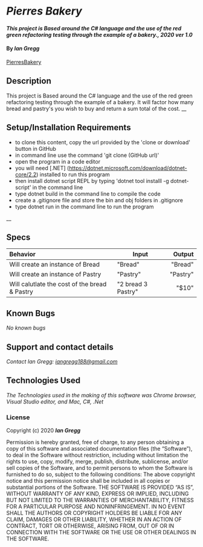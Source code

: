 # _Pierres Bakery_

#### _This project is Based around the C# language and the use of the red green refactoring testing through the example of a bakery., 2020 ver 1.0_

#### By _Ian Gregg_
[PierresBakery](https://github.com/oldgregg89/Pierre-s-Bakery)

## Description

This project is Based around the C# language and the use of the red green refactoring testing through the example of a bakery. It will factor how many bread and pastry's you wish to buy and return a sum total of the cost. 
__

## Setup/Installation Requirements

* to clone this content, copy the url provided by the 'clone or download' button in GitHub
* in command line use the command 'git clone (GitHub url)'
* open the program in a code editor
* you will need [.NET] (https://dotnet.microsoft.com/download/dotnet-core/2.2) installed to run this program 
* then install dotnet script REPL by typing 'dotnet tool installl -g dotnet-script' in the command line
* type dotnet build in the command line to compile the code
* create a .gitignore file and store the bin and obj folders in .gitignore
* type dotnet run in the command line to run the program

__

## Specs

| Behavior    | Input | Output |
| :---------- | ----- | -----: |
| Will create an instance of Bread | "Bread" | "Bread" |
| Will create an instance of Pastry | "Pastry" | "Pastry" |
| Will calutlate the cost of the bread & Pastry | "2 bread 3 Pastry" | "$10" |



## Known Bugs

_No known bugs_

## Support and contact details

_Contact Ian Gregg: <iangregg188@gmail.com>_

## Technologies Used

_The Technologies used in the making of this software was Chrome browser, Visual Studio editor, and Mac, C#, .Net_

### License

Copyright (c) 2020 **_Ian Gregg_**

Permission is hereby granted, free of charge, to any person obtaining a copy of this software and associated documentation files (the “Software”), to deal in the Software without restriction, including without limitation the rights to use, copy, modify, merge, publish, distribute, sublicense, and/or sell copies of the Software, and to permit persons to whom the Software is furnished to do so, subject to the following conditions:
The above copyright notice and this permission notice shall be included in all copies or substantial portions of the Software.
THE SOFTWARE IS PROVIDED “AS IS”, WITHOUT WARRANTY OF ANY KIND, EXPRESS OR IMPLIED, INCLUDING BUT NOT LIMITED TO THE WARRANTIES OF MERCHANTABILITY, FITNESS FOR A PARTICULAR PURPOSE AND NONINFRINGEMENT. IN NO EVENT SHALL THE AUTHORS OR COPYRIGHT HOLDERS BE LIABLE FOR ANY CLAIM, DAMAGES OR OTHER LIABILITY, WHETHER IN AN ACTION OF CONTRACT, TORT OR OTHERWISE, ARISING FROM, OUT OF OR IN CONNECTION WITH THE SOFTWARE OR THE USE OR OTHER DEALINGS IN THE SOFTWARE.